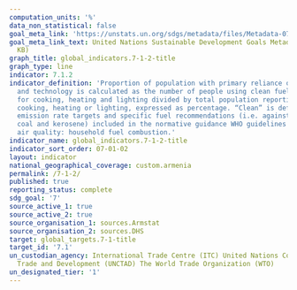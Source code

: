 ```yaml
---
computation_units: '%'
data_non_statistical: false
goal_meta_link: 'https://unstats.un.org/sdgs/metadata/files/Metadata-07-01-02.pdf '
goal_meta_link_text: United Nations Sustainable Development Goals Metadata (PDF 232
  KB)
graph_title: global_indicators.7-1-2-title
graph_type: line
indicator: 7.1.2
indicator_definition: 'Proportion of population with primary reliance on clean fuels
  and technology is calculated as the number of people using clean fuels and technologies
  for cooking, heating and lighting divided by total population reporting that any
  cooking, heating or lighting, expressed as percentage. “Clean” is defined by the
  emission rate targets and specific fuel recommendations (i.e. against unprocessed
  coal and kerosene) included in the normative guidance WHO guidelines for indoor
  air quality: household fuel combustion.'
indicator_name: global_indicators.7-1-2-title
indicator_sort_order: 07-01-02
layout: indicator
national_geographical_coverage: custom.armenia
permalink: /7-1-2/
published: true
reporting_status: complete
sdg_goal: '7'
source_active_1: true
source_active_2: true
source_organisation_1: sources.Armstat
source_organisation_2: sources.DHS
target: global_targets.7-1-title
target_id: '7.1'
un_custodian_agency: International Trade Centre (ITC) United Nations Conference on
  Trade and Development (UNCTAD) The World Trade Organization (WTO)
un_designated_tier: '1'
---
```

